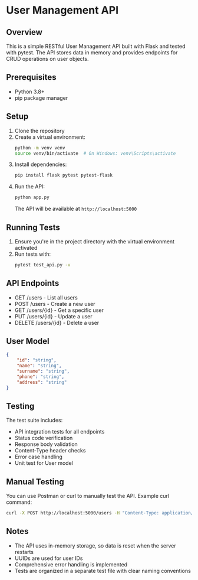 # User Management API

## Overview
This is a simple RESTful User Management API built with Flask and tested with pytest. The API stores data in memory and provides endpoints for CRUD operations on user objects.

## Prerequisites
- Python 3.8+
- pip package manager

## Setup
1. Clone the repository
2. Create a virtual environment:
   ```bash
   python -m venv venv
   source venv/bin/activate  # On Windows: venv\Scripts\activate
   ```
3. Install dependencies:
   ```bash
   pip install flask pytest pytest-flask
   ```
4. Run the API:
   ```bash
   python app.py
   ```
   The API will be available at `http://localhost:5000`

## Running Tests
1. Ensure you're in the project directory with the virtual environment activated
2. Run tests with:
   ```bash
   pytest test_api.py -v
   ```

## API Endpoints
- GET /users - List all users
- POST /users - Create a new user
- GET /users/{id} - Get a specific user
- PUT /users/{id} - Update a user
- DELETE /users/{id} - Delete a user

## User Model
```json
{
    "id": "string",
    "name": "string",
    "surname": "string",
    "phone": "string",
    "address": "string"
}
```

## Testing
The test suite includes:
- API integration tests for all endpoints
- Status code verification
- Response body validation
- Content-Type header checks
- Error case handling
- Unit test for User model

## Manual Testing
You can use Postman or curl to manually test the API. Example curl command:
```bash
curl -X POST http://localhost:5000/users -H "Content-Type: application/json" -d '{"name":"John","surname":"Doe","phone":"1234567890","address":"123 Main St"}'
```

## Notes
- The API uses in-memory storage, so data is reset when the server restarts
- UUIDs are used for user IDs
- Comprehensive error handling is implemented
- Tests are organized in a separate test file with clear naming conventions
